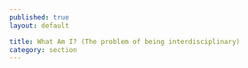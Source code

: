 ```yaml
---
published: true
layout: default

title: What Am I? (The problem of being interdisciplinary)
category: section
---
```

